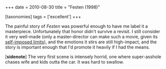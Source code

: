+++
date = 2010-08-30
title = "Festen (1998)"

[taxonomies]
tags = ['excellent']
+++

The painful story of *Festen* was powerful enough to have me label it a
masterpiece. Unfortunately that honor didn\'t survive a revisit. I still
consider it very well-made (only a master-director can make such a
movie, given its [self-imposed limits]), and the emotions it stirs are
still high-impact, and the story is important enough that I\'d promote
it heavily if I had the means.

\[**sidenote**\] The very first scene is intensely horrid, one where
super-asshole chases wife and kids outta the car. It was hard to
swallow.

  [self-imposed limits]: https://en.wikipedia.org/wiki/Dogme_95
